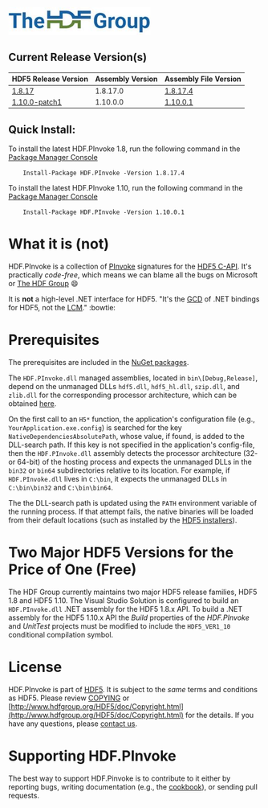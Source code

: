 ![alt text](https://github.com/HDFGroup/HDF.PInvoke/blob/master/images/The%20HDF%20Group.jpg)

## Current Release Version(s)

| HDF5 Release Version                                                   | Assembly Version | Assembly File Version                                                                                   |
| ---------------------------------------------------------------------- | ---------------- | --------------------------------------------------------------- |
| [1.8.17](https://www.hdfgroup.org/HDF5/release/obtain5.html)           | 1.8.17.0         | [1.8.17.4](https://www.nuget.org/packages/HDF.PInvoke/1.8.17.4) |
| [1.10.0-patch1](https://www.hdfgroup.org/HDF5/release/obtain5110.html) | 1.10.0.0         | [1.10.0.1](https://www.nuget.org/packages/HDF.PInvoke/1.10.0.1) |

## Quick Install:

To install the latest HDF.PInvoke 1.8, run the following command in the
[Package Manager Console](https://docs.nuget.org/docs/start-here/using-the-package-manager-console)
```
    Install-Package HDF.PInvoke -Version 1.8.17.4
```
To install the latest HDF.PInvoke 1.10, run the following command in the
[Package Manager Console](https://docs.nuget.org/docs/start-here/using-the-package-manager-console)
```
    Install-Package HDF.PInvoke -Version 1.10.0.1
```

# What it is (not)

HDF.PInvoke is a collection of [PInvoke](https://en.wikipedia.org/wiki/Platform_Invocation_Services)
signatures for the [HDF5 C-API](https://www.hdfgroup.org/HDF5/doc/RM/RM_H5Front.html).
It's practically *code-free*, which means we can blame all the bugs on Microsoft or [The HDF Group](https://www.hdfgroup.org/) :smile:

It is **not** a high-level .NET interface for HDF5. "It's the [GCD](https://en.wikipedia.org/wiki/Greatest_common_divisor)
of .NET bindings for HDF5, not the [LCM](https://en.wikipedia.org/wiki/Least_common_multiple)." :bowtie:

# Prerequisites

The prerequisites are included in the [NuGet packages](https://www.nuget.org/packages/HDF.PInvoke).

The ``HDF.PInvoke.dll`` managed assemblies, located in ``bin\[Debug,Release]``,
depend on the unmanaged DLLs ``hdf5.dll``, ``hdf5_hl.dll``, ``szip.dll``, and
``zlib.dll`` for the corresponding processor architecture, which can be obtained
[here](https://www.hdfgroup.org/HDF5).

On the first call to an ``H5*`` function, the application's configuration file
(e.g., ``YourApplication.exe.config``) is searched for the key ``NativeDependenciesAbsolutePath``,
whose value, if found, is added to the DLL-search path. If this key is not
specified in the application's config-file, then the ``HDF.PInvoke.dll`` assembly
detects the processor architecture (32- or 64-bit) of the hosting process and expects
the unmanaged DLLs in the ``bin32`` or ``bin64`` subdirectories relative to its
location. For example, if ``HDF.PInvoke.dll`` lives in ``C:\bin``, it expects
the unmanaged DLLs in ``C:\bin\bin32`` and ``C:\bin\bin64``.

The the DLL-search path is updated using the ``PATH`` environment variable of the running
process. If that attempt fails, the native binaries will be loaded from their default locations
(such as installed by the [HDF5 installers](https://www.hdfgroup.org/HDF5/)).

# Two Major HDF5 Versions for the Price of One (Free)

The HDF Group currently maintains two major HDF5 release families, HDF5 1.8 and HDF5 1.10. The Visual Studio Solution is configured to build an `HDF.PInvoke.dll` .NET assembly for the HDF5 1.8.x API. To build a .NET assembly for the HDF5 1.10.x API the *Build* properties of the *HDF.PInvoke* and *UnitTest* projects must be modified to include the `HDF5_VER1_10` conditional compilation symbol. 
# License

HDF.PInvoke is part of [HDF5](https://www.hdfgroup.org/HDF5/). It is subject to
the *same* terms and conditions as HDF5. Please review [COPYING](COPYING) or
[http://www.hdfgroup.org/HDF5/doc/Copyright.html](http://www.hdfgroup.org/HDF5/doc/Copyright.html)
for the details. If you have any questions, please [contact us](http://www.hdfgroup.org/about/contact.html).

# Supporting HDF.PInvoke

The best way to support HDF.Pinvoke is to contribute to it either by reporting
bugs, writing documentation (e.g., the [cookbook](https://github.com/HDFGroup/HDF.PInvoke/wiki/Cookbook)),
or sending pull requests.
